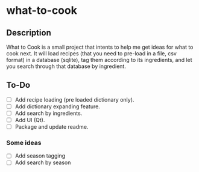 # what-to-cook

## Description

What to Cook is a small project that intents to help me get ideas for what to cook next. It will load recipes (that you need to pre-load in a file, csv format) in a database (sqlite), tag them according to its ingredients, and let you search through that database by ingredient.

## To-Do

- [ ] Add recipe loading (pre loaded dictionary only).
- [ ] Add dictionary expanding feature.
- [ ] Add search by ingredients.
- [ ] Add UI (Qt).
- [ ] Package and update readme.

### Some ideas
- [ ] Add season tagging
- [ ] Add search by season
